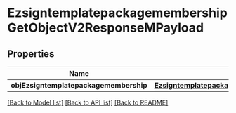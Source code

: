 # EzsigntemplatepackagemembershipGetObjectV2ResponseMPayload

## Properties
Name | Type | Description | Notes
------------ | ------------- | ------------- | -------------
**objEzsigntemplatepackagemembership** | [**EzsigntemplatepackagemembershipResponseCompound**](EzsigntemplatepackagemembershipResponseCompound.md) |  | 

[[Back to Model list]](../README.md#documentation-for-models) [[Back to API list]](../README.md#documentation-for-api-endpoints) [[Back to README]](../README.md)


